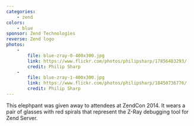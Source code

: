 ```yaml
---
categories:
    - zend
colors:
    - blue
sponsor: Zend Technologies
reverse: Zend logo
photos:
    -
        file: blue-zray-0-400x300.jpg
        link: https://www.flickr.com/photos/philipsharp/17856483293/
        credit: Philip Sharp
    -
        file: blue-zray-1-400x300.jpg
        link: https://www.flickr.com/photos/philipsharp/18450736776/
        credit: Philip Sharp
---
```

This elephpant was given away to attendees at ZendCon 2014. It wears a pair of glasses
with red spirals that represent the Z-Ray debugging tool for Zend Server.
